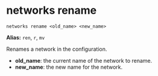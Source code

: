 # **networks rename**

`networks rename <old_name> <new_name>`

**Alias:** `ren`, `r`, `mv`

Renames a network in the configuration.

- **old_name**: the current name of the network to rename.
- **new_name**: the new name for the network.
